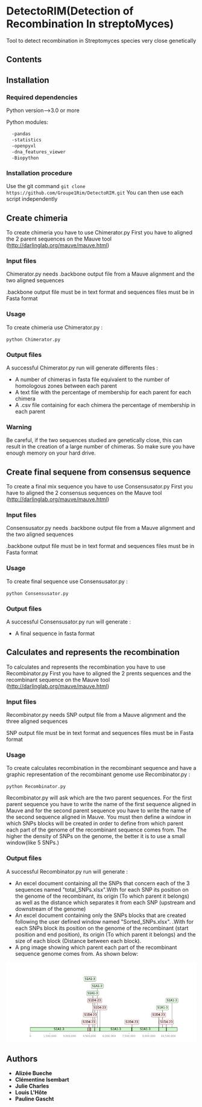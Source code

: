 

  # DetectoRIM(Detection of Recombination In streptoMyces)

Tool to detect recombination in Streptomyces species very close genetically

## Contents

## Installation

### Required dependencies
      
Python version-->3.0 or more

Python modules:

      -pandas
      -statistics
      -openpyxl
      -dna_features_viewer
      -Biopython
      
      
### Installation procedure

Use the git command ``git clone https://github.com/Groupe1Rim/DetectoRIM.git``
You can then use each script independently


## Create chimeria
To create chimeria you have to use Chimerator.py
First you have to aligned the 2 parent sequences on the Mauve tool (http://darlinglab.org/mauve/mauve.html)

### Input files

Chimerator.py needs .backbone output file from a Mauve alignment and the two aligned sequences

.backbone output file must be in text format and sequences files must be in Fasta format

### Usage

To create chimeria use Chimerator.py :

``python Chimerator.py``

### Output files

A successful Chimerator.py run will generate differents files :

- A number of chimeras in fasta file equivalent to the number of homologous zones between each parent
- A text file with the percentage of membership for each parent for each chimera
- A .csv file containing for each chimera the percentage of membership in each parent

### Warning

Be careful, if the two sequences studied are genetically close, this can result in the creation of a large number of chimeras. So make sure you have enough memory on your hard drive. 

## Create final sequene from consensus sequence

To create a final mix sequence you have to use Consensusator.py
First you have to aligned the 2 consensus sequences on the Mauve tool (http://darlinglab.org/mauve/mauve.html)

### Input files

Consensusator.py needs .backbone output file from a Mauve alignment and the two aligned sequences

.backbone output file must be in text format and sequences files must be in Fasta format

### Usage

To create final sequence use Consensusator.py :

``python Consensusator.py``

### Output files

A successful Consensusator.py run will generate :
- A final sequence in fasta format

## Calculates and represents the recombination

To calculates and represents the recombination you have to use Recombinator.py
First you have to aligned the 2 prents sequences and the recombinant sequence on the Mauve tool (http://darlinglab.org/mauve/mauve.html)

### Input files
Recombinator.py needs SNP output file from a Mauve alignment and the three aligned sequences

SNP output file must be in text format and sequences files must be in Fasta format

### Usage

To create calculates recombination in the recombinant sequence and have a graphic representation of the recombinant genome use Recombinator.py :

``python Recombinator.py``

Recombinator.py will ask which are the two parent sequences. For the first parent sequence you have to write the name of the first sequence aligned in Mauve and for the second parent sequence you have to write the name of the second sequence aligned in Mauve. You must then define a window in which SNPs blocks will be created in order to define from which parent each part of the genome of the recombinant sequence comes from. The higher the density of SNPs on the genome, the better it is to use a small window(like 5 SNPs.)


### Output files

A successful Recombinator.py run will generate :

- An excel document containing all the SNPs that concern each of the 3 sequences named "total_SNPs.xlsx".With for each SNP its position on the genome of the recombinant, its origin (To which parent it belongs) as well as the distance which separates it from each SNP (upstream and downstream of the genome)
- An excel document containing only the SNPs blocks that are created following the user defined window named "Sorted_SNPs.xlsx". .With for each SNPs block  its position on the genome of the recombinant (start position and end position), its origin (To which parent it belongs) and the size of each block (Distance between each block).
- A png image showing which parent each part of the recombinant sequence genome comes from. As shown below: 

![alt text](https://github.com/Groupe1Rim/DetectoRIM/blob/main/2_S2102finalpetit.png?raw=true)


## Authors

* **Alizée Bueche** 
* **Clémentine Isembart** 
* **Julie Charles** 
* **Louis L'Hôte** 
* **Pauline Gascht**




    
     


